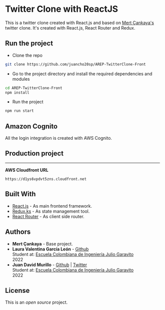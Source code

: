 # Twitter Clone with ReactJS

This is a twitter clone created with React.js and based on [Mert Çankaya's](https://github.com/MertCankaya/Twitter-Clone) twitter clone. It's created with React.js, React Router and Redux.

## Run the project
- Clone the repo
```bash
git clone https://github.com/juancho20sp/AREP-TwitterClone-Front
```

- Go to the project directory and install the required dependencies and modules
```bash
cd AREP-TwitterClone-Front
npm install
``` 
- Run the project
```bash
npm run start

```  
## Amazon Cognito
All the login integration is created with AWS Cognito.


## Production project
---
**AWS Cloudfront URL**
```url
https://d1ys6vpdvt5zns.cloudfront.net
```

## Built With

- [React.js](https://es.reactjs.org/) - As main frontend framework.
- [Redux.ks](https://es.redux.js.org/) - As state management tool.
- [React Router](https://reactrouter.com/) - As client side router.

## Authors

- **Mert Çankaya** - Base project.
- **Laura Valentina García León** - [Github](https://github.com/laura-gar)<br/>
  Student at: [Escuela Colombiana de Ingeniería Julio Garavito](https://www.escuelaing.edu.co/es/) <br/>
  2022
- **Juan David Murillo** - [Github](https://github.com/juancho20sp) | [Twitter](https://twitter.com/juancho20sp)<br/>
  Student at: [Escuela Colombiana de Ingeniería Julio Garavito](https://www.escuelaing.edu.co/es/) <br/>
  2022

## License

This is an _open source_ project.
